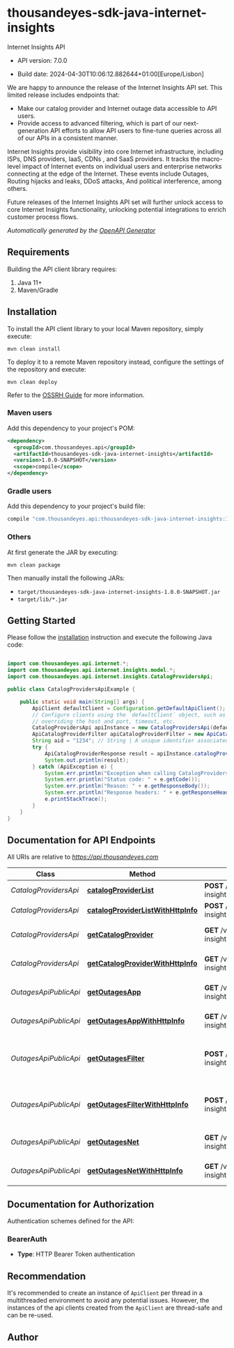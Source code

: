 # thousandeyes-sdk-java-internet-insights

Internet Insights API

- API version: 7.0.0

- Build date: 2024-04-30T10:06:12.882644+01:00[Europe/Lisbon]

We are happy to announce the release of the Internet Insights API set. This limited release includes endpoints that:

* Make our catalog provider and Internet outage data accessible to API users.
* Provide access to advanced filtering, which is part of our next-generation API efforts to allow API users to fine-tune queries across all of our APIs in a consistent manner.

Internet Insights provide visibility into core Internet infrastructure, including ISPs, DNS providers, IaaS, CDNs , and SaaS providers.
It tracks the macro-level impact of Internet events on individual users and enterprise networks connecting at the edge of the Internet. These events include Outages, Routing hijacks and leaks, DDoS attacks, And political interference, among others.

Future releases of the Internet Insights API set will further unlock access to core Internet Insights functionality, unlocking potential integrations to enrich customer process flows.



*Automatically generated by the [OpenAPI Generator](https://openapi-generator.tech)*

## Requirements

Building the API client library requires:

1. Java 11+
2. Maven/Gradle

## Installation

To install the API client library to your local Maven repository, simply execute:

```shell
mvn clean install
```

To deploy it to a remote Maven repository instead, configure the settings of the repository and execute:

```shell
mvn clean deploy
```

Refer to the [OSSRH Guide](http://central.sonatype.org/pages/ossrh-guide.html) for more information.

### Maven users

Add this dependency to your project's POM:

```xml
<dependency>
  <groupId>com.thousandeyes.api</groupId>
  <artifactId>thousandeyes-sdk-java-internet-insights</artifactId>
  <version>1.0.0-SNAPSHOT</version>
  <scope>compile</scope>
</dependency>
```

### Gradle users

Add this dependency to your project's build file:

```groovy
compile "com.thousandeyes.api:thousandeyes-sdk-java-internet-insights:1.0.0-SNAPSHOT"
```

### Others

At first generate the JAR by executing:

```shell
mvn clean package
```

Then manually install the following JARs:

- `target/thousandeyes-sdk-java-internet-insights-1.0.0-SNAPSHOT.jar`
- `target/lib/*.jar`

## Getting Started

Please follow the [installation](#installation) instruction and execute the following Java code:

```java

import com.thousandeyes.api.internet.*;
import com.thousandeyes.api.internet.insights.model.*;
import com.thousandeyes.api.internet.insights.CatalogProvidersApi;

public class CatalogProvidersApiExample {

    public static void main(String[] args) {
        ApiClient defaultClient = Configuration.getDefaultApiClient();
        // Configure clients using the `defaultClient` object, such as
        // overriding the host and port, timeout, etc.
        CatalogProvidersApi apiInstance = new CatalogProvidersApi(defaultClient);
        ApiCatalogProviderFilter apiCatalogProviderFilter = new ApiCatalogProviderFilter(); // ApiCatalogProviderFilter | 
        String aid = "1234"; // String | A unique identifier associated with your account group. You can retrieve your `AccountGroupId` from the `/account-groups` endpoint. Note that you must be assigned to the target account group. Specifying this parameter without being assigned to the target account group will result in an error response.
        try {
            ApiCatalogProviderResponse result = apiInstance.catalogProviderList(apiCatalogProviderFilter, aid);
            System.out.println(result);
        } catch (ApiException e) {
            System.err.println("Exception when calling CatalogProvidersApi#catalogProviderList");
            System.err.println("Status code: " + e.getCode());
            System.err.println("Reason: " + e.getResponseBody());
            System.err.println("Response headers: " + e.getResponseHeaders());
            e.printStackTrace();
        }
    }
}

```

## Documentation for API Endpoints

All URIs are relative to *https://api.thousandeyes.com*

Class | Method | HTTP request | Description
------------ | ------------- | ------------- | -------------
*CatalogProvidersApi* | [**catalogProviderList**](docs/CatalogProvidersApi.md#catalogProviderList) | **POST** /v7/internet-insights/catalog/providers/filter | List catalog providers
*CatalogProvidersApi* | [**catalogProviderListWithHttpInfo**](docs/CatalogProvidersApi.md#catalogProviderListWithHttpInfo) | **POST** /v7/internet-insights/catalog/providers/filter | List catalog providers
*CatalogProvidersApi* | [**getCatalogProvider**](docs/CatalogProvidersApi.md#getCatalogProvider) | **GET** /v7/internet-insights/catalog/providers/{providerId} | Retrieve a catalog provider
*CatalogProvidersApi* | [**getCatalogProviderWithHttpInfo**](docs/CatalogProvidersApi.md#getCatalogProviderWithHttpInfo) | **GET** /v7/internet-insights/catalog/providers/{providerId} | Retrieve a catalog provider
*OutagesApiPublicApi* | [**getOutagesApp**](docs/OutagesApiPublicApi.md#getOutagesApp) | **GET** /v7/internet-insights/outages/app/{outageId} | Retrieve application outage
*OutagesApiPublicApi* | [**getOutagesAppWithHttpInfo**](docs/OutagesApiPublicApi.md#getOutagesAppWithHttpInfo) | **GET** /v7/internet-insights/outages/app/{outageId} | Retrieve application outage
*OutagesApiPublicApi* | [**getOutagesFilter**](docs/OutagesApiPublicApi.md#getOutagesFilter) | **POST** /v7/internet-insights/outages/filter | List network and application outages
*OutagesApiPublicApi* | [**getOutagesFilterWithHttpInfo**](docs/OutagesApiPublicApi.md#getOutagesFilterWithHttpInfo) | **POST** /v7/internet-insights/outages/filter | List network and application outages
*OutagesApiPublicApi* | [**getOutagesNet**](docs/OutagesApiPublicApi.md#getOutagesNet) | **GET** /v7/internet-insights/outages/net/{outageId} | Retrieve network outage
*OutagesApiPublicApi* | [**getOutagesNetWithHttpInfo**](docs/OutagesApiPublicApi.md#getOutagesNetWithHttpInfo) | **GET** /v7/internet-insights/outages/net/{outageId} | Retrieve network outage


<a id="documentation-for-authorization"></a>
## Documentation for Authorization


Authentication schemes defined for the API:
<a id="BearerAuth"></a>
### BearerAuth


- **Type**: HTTP Bearer Token authentication


## Recommendation

It's recommended to create an instance of `ApiClient` per thread in a multithreaded environment to avoid any potential issues.
However, the instances of the api clients created from the `ApiClient` are thread-safe and can be re-used.

## Author



